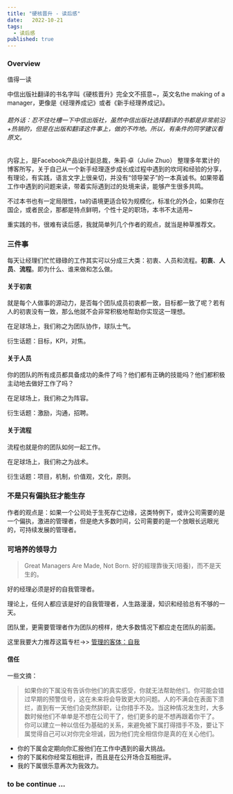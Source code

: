 ```yaml
---
title: "硬核晋升 - 读后感"
date:   2022-10-21
tags:
  - 读后感
published: true
---
```


### Overview

值得一读

中信出版社翻译的书名字叫《硬核晋升》完全文不搭意~，英文名the making of a manager，更像是《经理养成记》或者《新手经理养成记》。

###### 题外话：忍不住吐槽一下中信出版社，虽然中信出版社选择翻译的书都是非常前沿+热销的，但是在出版和翻译这件事上，做的不咋地。所以，有条件的同学建议看原文。

内容上，是Facebook产品设计副总裁，朱莉·卓（Julie Zhuo） 整理多年累计的博客所写，关于自己从一个新手经理逐步成长成过程中遇到的坎坷和经验的分享，有理论，有实践，语言文字上很亲切，并没有“领导架子”的一本真诚书。如果带着工作中遇到的问题来读，带着实际遇到过的处境来读，能够产生很多共鸣。

不过本书也有一定局限性，ta的语境更适合较为规模化，标准化的外企，如果你在国企，或者民企，那都是特点鲜明，个性十足的职场，本书不太适用~

重实践的书，很难有读后感，我就简单列几个作者的观点，就当是种草推荐文。

### 三件事

每天让经理们忙忙碌碌的工作其实可以分成三大类：初衷、人员和流程。**初衷**、**人员**、**流程**。即为什么、谁来做和怎么做。

#### 关于初衷

就是每个人做事的源动力，是否每个团队成员初衷都一致，目标都一致了呢？若有人的初衷没有一致，那么他就不会非常积极地帮助你实现这一理想。

在足球场上，我们称之为团队协作，球队士气。

衍生话题：目标，KPI，对焦。

#### 关于人员

你的团队的所有成员都具备成功的条件了吗？他们都有正确的技能吗？他们都积极主动地去做好工作了吗？

在足球场上，我们称之为阵容。

衍生话题：激励，沟通，招聘。

#### 关于流程

流程也就是你的团队如何一起工作。

在足球场上，我们称之为战术。

衍生话题：项目，机制，价值观，文化，原则。

### 不是只有偏执狂才能生存

作者的观点是：如果一个公司处于生死存亡边缘，这类特例下，或许公司需要的是一个偏执，激进的管理者，但是绝大多数时间，公司需要的是一个放眼长远眼光的，可持续发展的管理者。

### 可培养的领导力

> Great Managers Are Made, Not Born.
> 好的經理靠後天(培養)，而不是天生的。

好的经理必须是好的自我管理者。

理论上，任何人都应该是好的自我管理者，人生路漫漫，知识和经验总有不够的一天。

团队里，更需要管理者作为团队的榜样，绝大多数情况下都应走在团队的前面。

这里我要大力推荐这篇专栏->> [管理的客体：自我](https://zhuanlan.zhihu.com/p/458871527)

#### 信任

一些文摘：

> 如果你的下属没有告诉你他们的真实感受，你就无法帮助他们。你可能会错过早期的预警信号，这在未来将会导致更大的问题。人的不满会在表面下溃烂，直到有一天他们会突然辞职，让你措手不及。当这种情况发生时，大多数时候他们不单单是不想在公司干了，他们更多的是不想再跟着你干了。
> 你可以建立一种以信任为基础的关系，来避免被下属打得措手不及，要让下属觉得自己可以对你完全坦诚，因为他们完全相信你是真的在关心他们。

* 你的下属会定期向你汇报他们在工作中遇到的最大挑战。
* 你的下属和你经常互相批评，而且是在公开场合互相批评。
* 我的下属很乐意再次为我效力。

### to be continue ...